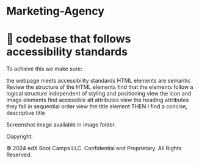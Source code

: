 
# Marketing-Agency 



# 📖 codebase that follows accessibility standards


To achieve this we make sure:

the webpage meets accessibility standards
HTML elements are semantic 
 Review the structure of the HTML elements
 find that the elements follow a logical structure independent of styling and positioning
view the icon and image elements
 find accessible alt attributes
 view the heading attributes
they fall in sequential order
 view the title element
THEN I find a concise, descriptive title


Screenshot image available in image folder.



Copyright:


© 2024 edX Boot Camps LLC. Confidential and Proprietary. All Rights Reserved.

